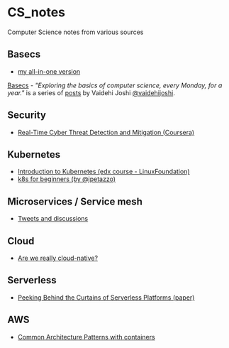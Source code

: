 # CS_notes
Computer Science notes from various sources




## Basecs
 - [my all-in-one version](https://github.com/tgogos/CS_notes/blob/master/basecs/README.md)
 
[Basecs](https://medium.com/basecs) - *"Exploring the basics of computer science, every Monday, for a year."* is a series of [posts](https://medium.com/@vaidehijoshi) by  Vaidehi Joshi [@vaidehijoshi](https://twitter.com/vaidehijoshi).




## Security
 - [Real-Time Cyber Threat Detection and Mitigation (Coursera)](security/Real-Time_Cyber_Threat_Detection_and_Mitigation.md)




## Kubernetes
 - [Introduction to Kubernetes (edx course - LinuxFoundation)](Introduction_to_Kubernetes/README.md)
 - [k8s for beginners (by @jpetazzo)](k8s_for_beginners/README.md)




## Microservices / Service mesh
 - [Tweets and discussions](microservices/README.md)




## Cloud
 - [Are we really cloud-native?](are-we-really-cloud-native/README.md)
 
 


## Serverless

 - [Peeking Behind the Curtains of Serverless Platforms (paper)](/serverless/Peeking_Behind_the_Curtains_of_Serverless_Platforms.md)




## AWS

 - [Common Architecture Patterns with containers](/aws/architecture_patterns.md)
